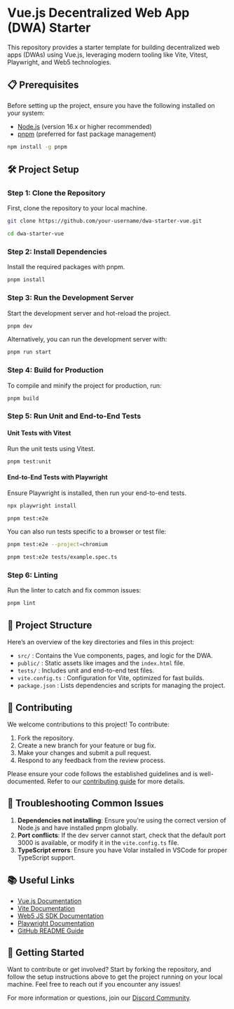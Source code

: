 # Vue.js Decentralized Web App (DWA) Starter

This repository provides a starter template for building decentralized web apps (DWAs) using Vue.js, leveraging modern tooling like Vite, Vitest, Playwright, and Web5 technologies.

## 📋 Prerequisites

Before setting up the project, ensure you have the following installed on your system:

- [Node.js](https://nodejs.org/) (version 16.x or higher recommended)
- [pnpm](https://pnpm.io/) (preferred for fast package management)

```bash
npm install -g pnpm
```

## 🛠️ Project Setup

### Step 1: Clone the Repository

First, clone the repository to your local machine.

```bash
git clone https://github.com/your-username/dwa-starter-vue.git
```

```bash
cd dwa-starter-vue
```

### Step 2: Install Dependencies

Install the required packages with pnpm.

```bash
pnpm install
```

### Step 3: Run the Development Server

Start the development server and hot-reload the project.

```bash
pnpm dev
```

Alternatively, you can run the development server with:

```bash
pnpm run start
```

### Step 4: Build for Production

To compile and minify the project for production, run:

```bash
pnpm build
```

### Step 5: Run Unit and End-to-End Tests

#### Unit Tests with Vitest

Run the unit tests using Vitest.

```bash
pnpm test:unit
```

#### End-to-End Tests with Playwright

Ensure Playwright is installed, then run your end-to-end tests.

```bash
npx playwright install
```

```bash
pnpm test:e2e
```

You can also run tests specific to a browser or test file:

```bash
pnpm test:e2e --project=chromium
```

```bash
pnpm test:e2e tests/example.spec.ts
```

### Step 6: Linting

Run the linter to catch and fix common issues:

```bash
pnpm lint
```

## 📂 Project Structure

Here’s an overview of the key directories and files in this project:

- `src/` : Contains the Vue components, pages, and logic for the DWA.
- `public/` : Static assets like images and the `index.html` file.
- `tests/` : Includes unit and end-to-end test files.
- `vite.config.ts` : Configuration for Vite, optimized for fast builds.
- `package.json` : Lists dependencies and scripts for managing the project.

## 👥 Contributing

We welcome contributions to this project! To contribute:

1. Fork the repository.
2. Create a new branch for your feature or bug fix.
3. Make your changes and submit a pull request.
4. Respond to any feedback from the review process.

Please ensure your code follows the established guidelines and is well-documented. Refer to our [contributing guide](CONTRIBUTING.md) for more details.

## 🔧 Troubleshooting Common Issues

1. **Dependencies not installing**: Ensure you're using the correct version of Node.js and have installed pnpm globally.
2. **Port conflicts**: If the dev server cannot start, check that the default port 3000 is available, or modify it in the `vite.config.ts` file.
3. **TypeScript errors**: Ensure you have Volar installed in VSCode for proper TypeScript support.

## 📚 Useful Links

- [Vue.js Documentation](https://vuejs.org/guide/introduction.html)
- [Vite Documentation](https://vitejs.dev/)
- [Web5 JS SDK Documentation](https://web5.com/sdk)
- [Playwright Documentation](https://playwright.dev/)
- [GitHub README Guide](https://github.com)

## 🎉 Getting Started

Want to contribute or get involved? Start by forking the repository, and follow the setup instructions above to get the project running on your local machine. Feel free to reach out if you encounter any issues!

For more information or questions, join our [Discord Community](https://discord.gg/tbd).
```

